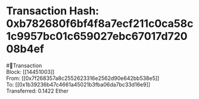 
Transaction Hash: 0xb782680f6bf4f8a7ecf211c0ca58c1c9957bc01c659027ebc67017d72008b4ef
====================================================================================
  
#💸Transaction  
Block: [[14451003]]  
From: [[0x7f268357a8c2552623316e2562d90e642bb538e5]]  
To: [[0x1b39236b47c4661a45021b3fba06da7bc33d16e9]]  
Transferred: 0.1422 Ether